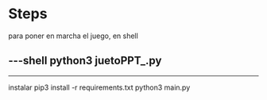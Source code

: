 # Steps

para poner en marcha el juego, en shell

---shell
python3 juetoPPT_.py 
---

---
instalar pip3 install -r requirements.txt
python3 main.py